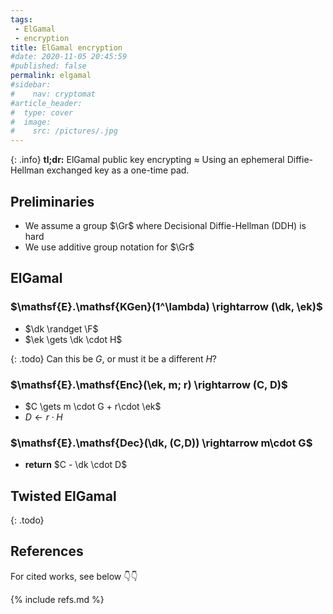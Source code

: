 ```yaml
---
tags:
 - ElGamal
 - encryption
title: ElGamal encryption
#date: 2020-11-05 20:45:59
#published: false
permalink: elgamal
#sidebar:
#    nav: cryptomat
#article_header:
#  type: cover
#  image:
#    src: /pictures/.jpg
---
```


{: .info}
**tl;dr:** ElGamal public key encrypting $\approx$ Using an ephemeral Diffie-Hellman exchanged key as a one-time pad.

<!--more-->

<!-- Here you can define LaTeX macros -->
<div style="display: none;">$
\def\ek{\mathsf{ek}}
\def\dk{\mathsf{ek}}
$</div> <!-- $ -->

## Preliminaries

 - We assume a group $\Gr$ where Decisional Diffie-Hellman (DDH) is hard
 - We use additive group notation for $\Gr$

## ElGamal

### $\mathsf{E}.\mathsf{KGen}(1^\lambda) \rightarrow (\dk, \ek)$

 - $\dk \randget \F$
 - $\ek \gets \dk \cdot H$

{: .todo}
Can this be $G$, or must it be a different $H$?

### $\mathsf{E}.\mathsf{Enc}(\ek, m; r) \rightarrow (C, D)$

 - $C \gets m \cdot G + r\cdot \ek$
 - $D \gets r \cdot H$

### $\mathsf{E}.\mathsf{Dec}(\dk, (C,D)) \rightarrow m\cdot G$

 - **return** $C - \dk \cdot D$

## Twisted ElGamal

{: .todo}

## References

For cited works, see below 👇👇

{% include refs.md %}
